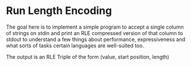 Run Length Encoding
==================

The goal here is to implement a simple program to accept a single column of strings
on stdin and print an RLE compressed version of that column to stdout to understand
a few things about performance, expressiveness and what sorts of tasks certain languages
are well-suited too.

The output is an RLE Triple of the form (value, start position, length)
